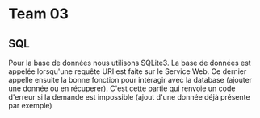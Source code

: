 # Team 03
## SQL
Pour la base de données nous utilisons SQLite3. La base de données est appelée lorsqu'une requête URI est faite sur le Service Web. Ce dernier appelle ensuite la bonne fonction pour intéragir avec la database (ajouter une donnée ou en récuperer). C'est cette partie qui renvoie un code d'erreur si la demande est impossible (ajout d'une donnée déjà présente par exemple)
